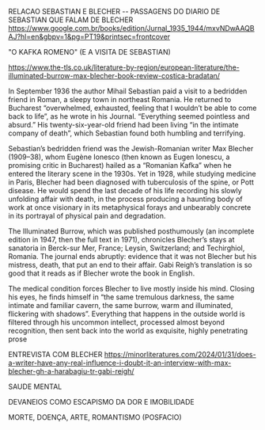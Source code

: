 
RELACAO SEBASTIAN E BLECHER -- PASSAGENS DO DIARIO DE SEBASTIAN QUE FALAM DE BLECHER
https://www.google.com.br/books/edition/Jurnal_1935_1944/mxvNDwAAQBAJ?hl=en&gbpv=1&pg=PT19&printsec=frontcover



"O KAFKA ROMENO" (E A VISITA DE SEBASTIAN)

https://www.the-tls.co.uk/literature-by-region/european-literature/the-illuminated-burrow-max-blecher-book-review-costica-bradatan/


In September 1936 the author Mihail Sebastian paid a visit to a bedridden friend in Roman, a sleepy town in northeast Romania. He returned to Bucharest “overwhelmed, exhausted, feeling that I wouldn’t be able to come back to life”, as he wrote in his Journal. “Everything seemed pointless and absurd.” His twenty-six-year-old friend had been living “in the intimate company of death”, which Sebastian found both humbling and terrifying.

Sebastian’s bedridden friend was the Jewish-Romanian writer Max Blecher (1909–38), whom Eugène Ionesco (then known as Eugen Ionescu, a promising critic in Bucharest) hailed as a “Romanian Kafka” when he entered the literary scene in the 1930s. Yet in 1928, while studying medicine in Paris, Blecher had been diagnosed with tuberculosis of the spine, or Pott disease. He would spend the last decade of his life recording his slowly unfolding affair with death, in the process producing a haunting body of work at once visionary in its metaphysical forays and unbearably concrete in its portrayal of physical pain and degradation.

The Illuminated Burrow, which was published posthumously (an incomplete edition in 1947, then the full text in 1971), chronicles Blecher’s stays at sanatoria in Berck-sur Mer, France; Leysin, Switzerland; and Techirghiol, Romania. The journal ends abruptly: evidence that it was not Blecher but his mistress, death, that put an end to their affair. Gabi Reigh’s translation is so good that it reads as if Blecher wrote the book in English.

The medical condition forces Blecher to live mostly inside his mind. Closing his eyes, he finds himself in “the same tremulous darkness, the same intimate and familiar cavern, the same burrow, warm and illuminated, flickering with shadows”. Everything that happens in the outside world is filtered through his uncommon intellect, processed almost beyond recognition, then sent back into the world as exquisite, highly penetrating prose


ENTREVISTA COM BLECHER https://minorliteratures.com/2024/01/31/does-a-writer-have-any-real-influence-i-doubt-it-an-interview-with-max-blecher-gh-a-harabagiu-tr-gabi-reigh/


SAUDE MENTAL

DEVANEIOS COMO ESCAPISMO DA DOR E IMOBILIDADE

MORTE, DOENÇA, ARTE, ROMANTISMO (POSFACIO)



